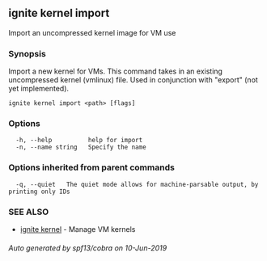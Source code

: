 ## ignite kernel import

Import an uncompressed kernel image for VM use

### Synopsis


Import a new kernel for VMs. This command takes in an existing uncompressed
kernel (vmlinux) file. Used in conjunction with "export" (not yet implemented).


```
ignite kernel import <path> [flags]
```

### Options

```
  -h, --help          help for import
  -n, --name string   Specify the name
```

### Options inherited from parent commands

```
  -q, --quiet   The quiet mode allows for machine-parsable output, by printing only IDs
```

### SEE ALSO

* [ignite kernel](ignite_kernel.md)	 - Manage VM kernels

###### Auto generated by spf13/cobra on 10-Jun-2019
